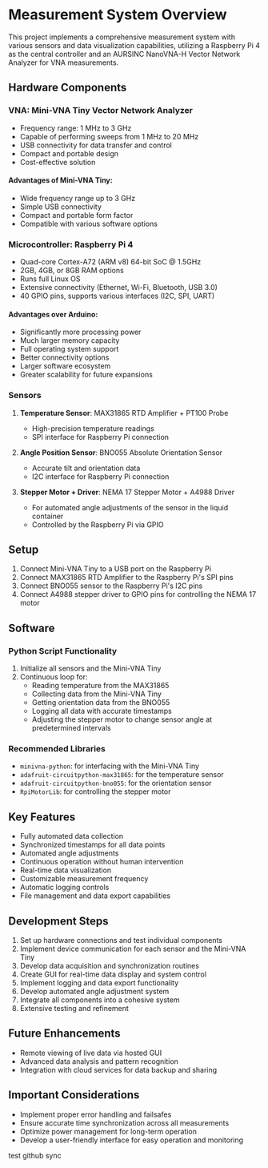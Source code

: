 # Measurement System Overview

This project implements a comprehensive measurement system with various sensors and data visualization capabilities, utilizing a Raspberry Pi 4 as the central controller and an AURSINC NanoVNA-H Vector Network Analyzer for VNA measurements.

## Hardware Components

### VNA: Mini-VNA Tiny Vector Network Analyzer

- Frequency range: 1 MHz to 3 GHz
- Capable of performing sweeps from 1 MHz to 20 MHz
- USB connectivity for data transfer and control
- Compact and portable design
- Cost-effective solution

#### Advantages of Mini-VNA Tiny:
- Wide frequency range up to 3 GHz
- Simple USB connectivity
- Compact and portable form factor
- Compatible with various software options

### Microcontroller: Raspberry Pi 4

- Quad-core Cortex-A72 (ARM v8) 64-bit SoC @ 1.5GHz
- 2GB, 4GB, or 8GB RAM options
- Runs full Linux OS
- Extensive connectivity (Ethernet, Wi-Fi, Bluetooth, USB 3.0)
- 40 GPIO pins, supports various interfaces (I2C, SPI, UART)

#### Advantages over Arduino:
- Significantly more processing power
- Much larger memory capacity
- Full operating system support
- Better connectivity options
- Larger software ecosystem
- Greater scalability for future expansions

### Sensors

1. **Temperature Sensor**: MAX31865 RTD Amplifier + PT100 Probe
   - High-precision temperature readings
   - SPI interface for Raspberry Pi connection

2. **Angle Position Sensor**: BNO055 Absolute Orientation Sensor
   - Accurate tilt and orientation data
   - I2C interface for Raspberry Pi connection

3. **Stepper Motor + Driver**: NEMA 17 Stepper Motor + A4988 Driver
   - For automated angle adjustments of the sensor in the liquid container
   - Controlled by the Raspberry Pi via GPIO

## Setup

1. Connect Mini-VNA Tiny to a USB port on the Raspberry Pi
2. Connect MAX31865 RTD Amplifier to the Raspberry Pi's SPI pins
3. Connect BNO055 sensor to the Raspberry Pi's I2C pins
4. Connect A4988 stepper driver to GPIO pins for controlling the NEMA 17 motor

## Software

### Python Script Functionality

1. Initialize all sensors and the Mini-VNA Tiny
2. Continuous loop for:
   - Reading temperature from the MAX31865
   - Collecting data from the Mini-VNA Tiny
   - Getting orientation data from the BNO055
   - Logging all data with accurate timestamps
   - Adjusting the stepper motor to change sensor angle at predetermined intervals

### Recommended Libraries

- `minivna-python`: for interfacing with the Mini-VNA Tiny
- `adafruit-circuitpython-max31865`: for the temperature sensor
- `adafruit-circuitpython-bno055`: for the orientation sensor
- `RpiMotorLib`: for controlling the stepper motor

## Key Features

- Fully automated data collection
- Synchronized timestamps for all data points
- Automated angle adjustments
- Continuous operation without human intervention
- Real-time data visualization
- Customizable measurement frequency
- Automatic logging controls
- File management and data export capabilities

## Development Steps

1. Set up hardware connections and test individual components
2. Implement device communication for each sensor and the Mini-VNA Tiny
3. Develop data acquisition and synchronization routines
4. Create GUI for real-time data display and system control
5. Implement logging and data export functionality
6. Develop automated angle adjustment system
7. Integrate all components into a cohesive system
8. Extensive testing and refinement

## Future Enhancements

- Remote viewing of live data via hosted GUI
- Advanced data analysis and pattern recognition
- Integration with cloud services for data backup and sharing

## Important Considerations

- Implement proper error handling and failsafes
- Ensure accurate time synchronization across all measurements
- Optimize power management for long-term operation
- Develop a user-friendly interface for easy operation and monitoring



test github sync 